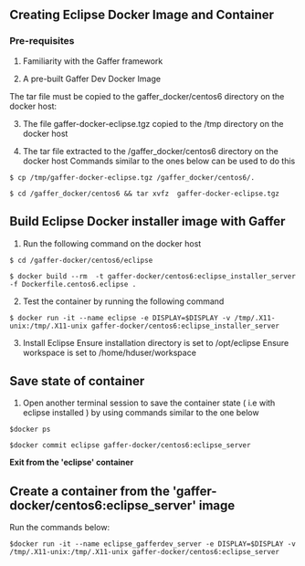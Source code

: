 ##  Creating Eclipse Docker Image and Container

### Pre-requisites

1. Familiarity with the Gaffer framework

2. A pre-built  Gaffer Dev Docker Image 

The tar file must be copied to the gaffer_docker/centos6 directory on the docker host:

3. The file gaffer-docker-eclipse.tgz copied to the /tmp directory on the docker host


4. The tar file extracted to the /gaffer_docker/centos6 directory on the  docker host
   Commands similar to the ones below can be used to do this

```$ cp /tmp/gaffer-docker-eclipse.tgz /gaffer_docker/centos6/.```

```$ cd /gaffer_docker/centos6 && tar xvfz  gaffer-docker-eclipse.tgz```

## Build Eclipse Docker installer image with Gaffer

1. Run the following command on the docker host

```$ cd /gaffer-docker/centos6/eclipse```

```$ docker build --rm  -t gaffer-docker/centos6:eclipse_installer_server -f Dockerfile.centos6.eclipse .```

2. Test the container by running the following command

```$ docker run -it --name eclipse -e DISPLAY=$DISPLAY -v /tmp/.X11-unix:/tmp/.X11-unix gaffer-docker/centos6:eclipse_installer_server```

3. Install Eclipse
Ensure installation directory is set to /opt/eclipse
Ensure workspace is set to /home/hduser/workspace

## Save state of container
1. Open another terminal session to save the container state ( i.e with eclipse installed ) by using commands 
   similar to the one below

```$docker ps```

```$docker commit eclipse gaffer-docker/centos6:eclipse_server```

**Exit from the 'eclipse' container**

## Create a container from the 'gaffer-docker/centos6:eclipse_server' image

Run the commands below:

```$docker run -it --name eclipse_gafferdev_server -e DISPLAY=$DISPLAY -v /tmp/.X11-unix:/tmp/.X11-unix gaffer-docker/centos6:eclipse_server```









